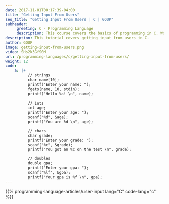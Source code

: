 ```yaml
---
date: 2017-11-01T00:17:39-04:00
title: "Getting Input From Users"
seo_title: "Getting Input From Users | C | GOUP"
subheader:
     greeting: C - Programming Language
     description: This course covers the basics of programming in C. Work your way through the videos/articles and I'll teach you everything you need to know to start your programming journey!
description: This tutorial covers getting input from users in C.
author: GOUP
image: getting-input-from-users.png
video: SHs2k3GfS0M
url: /programming-languages/c/getting-input-from-users/
weight: 12
code:
    a: |+
          // strings
          char name[10];
          printf("Enter your name: ");
          fgets(name, 10, stdin);
          printf("Hello %s! \n", name);

          // ints
          int age;
          printf("Enter your age: ");
          scanf("%d", &age);
          printf("You are %d \n", age);

          // chars
          char grade;
          printf("Enter your grade: ");
          scanf("%c", &grade);
          printf("You got an %c on the test \n", grade);

          // doubles
          double gpa;
          printf("Enter your gpa: ");
          scanf("%lf", &gpa);
          printf("Your gpa is %f \n", gpa);
---
```


{{% programming-language-articles/user-input lang="C" code-lang="c" %}}
